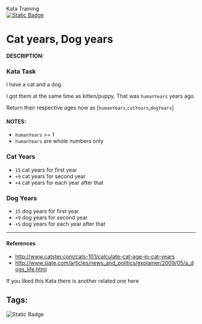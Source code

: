 Kata Training <br>
[![Static Badge](https://img.shields.io/badge/8kyu%20-%20black?style=flat&logo=codewars&labelColor=B1361E&color=black)](Javascript/8kyu)

# Cat years, Dog years

**DESCRIPTION:**

### Kata Task

I have a cat and a dog.

I got them at the same time as kitten/puppy. That was `humanYears` years ago.

Return their respective ages now as [`humanYears`,`catYears`,`dogYears`]

#### NOTES:

- `humanYears` >= 1
- `humanYears` are whole numbers only

### Cat Years

- `15` cat years for first year
- `+9` cat years for second year
- `+4` cat years for each year after that

### Dog Years

- `15` dog years for first year
- `+9` dog years for second year
- `+5` dog years for each year after that

<hr>

#### References

- http://www.catster.com/cats-101/calculate-cat-age-in-cat-years
- http://www.slate.com/articles/news_and_politics/explainer/2009/05/a_dogs_life.html

If you liked this Kata there is another related one here

## Tags:

![Static Badge](https://img.shields.io/badge/fundamentals%20-%20purple?style=plastic)